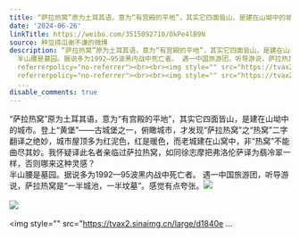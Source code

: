 ```yaml
---
title: “萨拉热窝”原为土耳其语，意为“有宫殿的平地”，其实它四面皆山，是建在山坳中的城市。登上“黄堡”——古城堡之一，俯瞰城市，才发现“萨拉热窝”之“热窝”...
date: '2024-06-26'
linkTitle: https://weibo.com/3515092710/OkPe4lB9N
source: 种豆得瓜谢不谦的微博
description: “萨拉热窝”原为土耳其语，意为“有宫殿的平地”，其实它四面皆山，是建在山坳中的城市。登上“黄堡”——古城堡之一，俯瞰城市，才发现“萨拉热窝”之“热窝”二字翻译之绝妙，城市屋顶多为红泥色，红是暖色，而老城建在山窝中，非“热窝”不能曲尽其妙。我怀疑译此名者亲临过萨拉热窝，如同徐志摩把弗洛伦萨译为翡冷翠一样，否则哪来这种灵感？<br>
  半山腰是墓园。据说多为1992—95波黑内战中死亡者。 遇一中国旅游团，听导游说，萨拉热窝是“一半城池，一半坟墓”。感觉有点夸张。<img style="" src="https://tvax2.sinaimg.cn/large/d1840ee6gy1hr357llpxuj21400u013h.jpg"
  referrerpolicy="no-referrer"><br><br><img style="" src="https://tvax2.sinaimg.cn/large/d1840ee6gy1hr357pk1ngj21400u0k4y.jpg"
  referrerpolicy="no-referrer"><br><br><img style="" src="https://tvax2.sinaimg.cn/large/d1840e
  ...
disable_comments: true
---
```

“萨拉热窝”原为土耳其语，意为“有宫殿的平地”，其实它四面皆山，是建在山坳中的城市。登上“黄堡”——古城堡之一，俯瞰城市，才发现“萨拉热窝”之“热窝”二字翻译之绝妙，城市屋顶多为红泥色，红是暖色，而老城建在山窝中，非“热窝”不能曲尽其妙。我怀疑译此名者亲临过萨拉热窝，如同徐志摩把弗洛伦萨译为翡冷翠一样，否则哪来这种灵感？<br> 半山腰是墓园。据说多为1992—95波黑内战中死亡者。 遇一中国旅游团，听导游说，萨拉热窝是“一半城池，一半坟墓”。感觉有点夸张。<img style="" src="https://tvax2.sinaimg.cn/large/d1840ee6gy1hr357llpxuj21400u013h.jpg" referrerpolicy="no-referrer"><br><br><img style="" src="https://tvax2.sinaimg.cn/large/d1840ee6gy1hr357pk1ngj21400u0k4y.jpg" referrerpolicy="no-referrer"><br><br><img style="" src="https://tvax2.sinaimg.cn/large/d1840e ...
